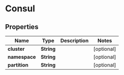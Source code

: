 

# Consul


## Properties

Name | Type | Description | Notes
------------ | ------------- | ------------- | -------------
**cluster** | **String** |  |  [optional]
**namespace** | **String** |  |  [optional]
**partition** | **String** |  |  [optional]



